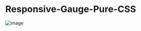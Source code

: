 # Responsive-Gauge-Pure-CSS

![image](https://user-images.githubusercontent.com/46818757/109922716-d18c8600-7ce3-11eb-8113-dfe2dec356eb.png)
